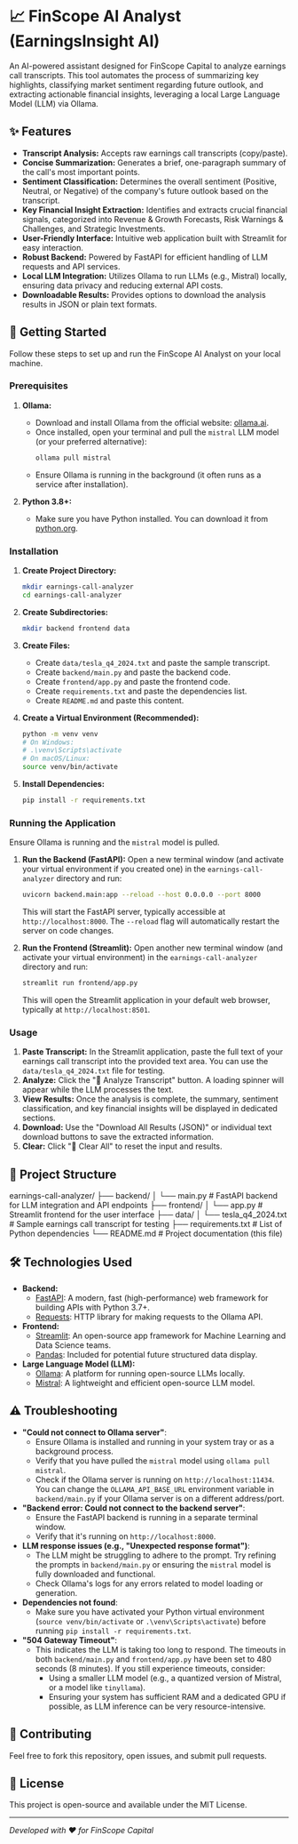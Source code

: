 # 📈 FinScope AI Analyst (EarningsInsight AI)

An AI-powered assistant designed for FinScope Capital to analyze earnings call transcripts. This tool automates the process of summarizing key highlights, classifying market sentiment regarding future outlook, and extracting actionable financial insights, leveraging a local Large Language Model (LLM) via Ollama.

## ✨ Features

* **Transcript Analysis:** Accepts raw earnings call transcripts (copy/paste).
* **Concise Summarization:** Generates a brief, one-paragraph summary of the call's most important points.
* **Sentiment Classification:** Determines the overall sentiment (Positive, Neutral, or Negative) of the company's future outlook based on the transcript.
* **Key Financial Insight Extraction:** Identifies and extracts crucial financial signals, categorized into Revenue & Growth Forecasts, Risk Warnings & Challenges, and Strategic Investments.
* **User-Friendly Interface:** Intuitive web application built with Streamlit for easy interaction.
* **Robust Backend:** Powered by FastAPI for efficient handling of LLM requests and API services.
* **Local LLM Integration:** Utilizes Ollama to run LLMs (e.g., Mistral) locally, ensuring data privacy and reducing external API costs.
* **Downloadable Results:** Provides options to download the analysis results in JSON or plain text formats.

## 🚀 Getting Started

Follow these steps to set up and run the FinScope AI Analyst on your local machine.

### Prerequisites

1.  **Ollama:**
    * Download and install Ollama from the official website: [ollama.ai](https://ollama.ai/).
    * Once installed, open your terminal and pull the `mistral` LLM model (or your preferred alternative):
        ```bash
        ollama pull mistral
        ```
    * Ensure Ollama is running in the background (it often runs as a service after installation).

2.  **Python 3.8+:**
    * Make sure you have Python installed. You can download it from [python.org](https://www.python.org/downloads/).

### Installation

1.  **Create Project Directory:**
    ```bash
    mkdir earnings-call-analyzer
    cd earnings-call-analyzer
    ```
2.  **Create Subdirectories:**
    ```bash
    mkdir backend frontend data
    ```
3.  **Create Files:**
    * Create `data/tesla_q4_2024.txt` and paste the sample transcript.
    * Create `backend/main.py` and paste the backend code.
    * Create `frontend/app.py` and paste the frontend code.
    * Create `requirements.txt` and paste the dependencies list.
    * Create `README.md` and paste this content.

4.  **Create a Virtual Environment (Recommended):**
    ```bash
    python -m venv venv
    # On Windows:
    # .\venv\Scripts\activate
    # On macOS/Linux:
    source venv/bin/activate
    ```

5.  **Install Dependencies:**
    ```bash
    pip install -r requirements.txt
    ```

### Running the Application

Ensure Ollama is running and the `mistral` model is pulled.

1.  **Run the Backend (FastAPI):**
    Open a new terminal window (and activate your virtual environment if you created one) in the `earnings-call-analyzer` directory and run:
    ```bash
    uvicorn backend.main:app --reload --host 0.0.0.0 --port 8000
    ```
    This will start the FastAPI server, typically accessible at `http://localhost:8000`. The `--reload` flag will automatically restart the server on code changes.

2.  **Run the Frontend (Streamlit):**
    Open another new terminal window (and activate your virtual environment) in the `earnings-call-analyzer` directory and run:
    ```bash
    streamlit run frontend/app.py
    ```
    This will open the Streamlit application in your default web browser, typically at `http://localhost:8501`.

### Usage

1.  **Paste Transcript:** In the Streamlit application, paste the full text of your earnings call transcript into the provided text area. You can use the `data/tesla_q4_2024.txt` file for testing.
2.  **Analyze:** Click the "🚀 Analyze Transcript" button. A loading spinner will appear while the LLM processes the text.
3.  **View Results:** Once the analysis is complete, the summary, sentiment classification, and key financial insights will be displayed in dedicated sections.
4.  **Download:** Use the "Download All Results (JSON)" or individual text download buttons to save the extracted information.
5.  **Clear:** Click "🧹 Clear All" to reset the input and results.

## 📁 Project Structure


earnings-call-analyzer/
├── backend/
│   └── main.py           # FastAPI backend for LLM integration and API endpoints
├── frontend/
│   └── app.py            # Streamlit frontend for the user interface
├── data/
│   └── tesla_q4_2024.txt # Sample earnings call transcript for testing
├── requirements.txt      # List of Python dependencies
└── README.md             # Project documentation (this file)


## 🛠️ Technologies Used

* **Backend:**
    * [FastAPI](https://fastapi.tiangolo.com/): A modern, fast (high-performance) web framework for building APIs with Python 3.7+.
    * [Requests](https://requests.readthedocs.io/en/latest/): HTTP library for making requests to the Ollama API.
* **Frontend:**
    * [Streamlit](https://streamlit.io/): An open-source app framework for Machine Learning and Data Science teams.
    * [Pandas](https://pandas.pydata.org/): Included for potential future structured data display.
* **Large Language Model (LLM):**
    * [Ollama](https://ollama.ai/): A platform for running open-source LLMs locally.
    * [Mistral](https://ollama.ai/library/mistral): A lightweight and efficient open-source LLM model.

## ⚠️ Troubleshooting

* **"Could not connect to Ollama server"**:
    * Ensure Ollama is installed and running in your system tray or as a background process.
    * Verify that you have pulled the `mistral` model using `ollama pull mistral`.
    * Check if the Ollama server is running on `http://localhost:11434`. You can change the `OLLAMA_API_BASE_URL` environment variable in `backend/main.py` if your Ollama server is on a different address/port.
* **"Backend error: Could not connect to the backend server"**:
    * Ensure the FastAPI backend is running in a separate terminal window.
    * Verify that it's running on `http://localhost:8000`.
* **LLM response issues (e.g., "Unexpected response format")**:
    * The LLM might be struggling to adhere to the prompt. Try refining the prompts in `backend/main.py` or ensuring the `mistral` model is fully downloaded and functional.
    * Check Ollama's logs for any errors related to model loading or generation.
* **Dependencies not found**:
    * Make sure you have activated your Python virtual environment (`source venv/bin/activate` or `.\venv\Scripts\activate`) before running `pip install -r requirements.txt`.
* **"504 Gateway Timeout"**:
    * This indicates the LLM is taking too long to respond. The timeouts in both `backend/main.py` and `frontend/app.py` have been set to 480 seconds (8 minutes). If you still experience timeouts, consider:
        * Using a smaller LLM model (e.g., a quantized version of Mistral, or a model like `tinyllama`).
        * Ensuring your system has sufficient RAM and a dedicated GPU if possible, as LLM inference can be very resource-intensive.

## 🤝 Contributing

Feel free to fork this repository, open issues, and submit pull requests.

## 📄 License

This project is open-source and available under the MIT License.

---
*Developed with ❤️ for FinScope Capital*
